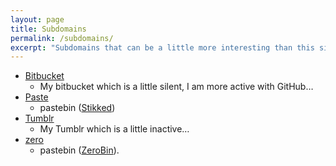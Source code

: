 ```yaml
---
layout: page
title: Subdomains
permalink: /subdomains/
excerpt: "Subdomains that can be a little more interesting than this site is :("
---
```


* [Bitbucket](https://bitbucket.mikaela.info)
    * My bitbucket which is a little silent, I am more active with GitHub…
* [Paste](https://paste.mikaela.info)
    * pastebin ([Stikked](https://github.com/claudehohl/Stikked))
* [Tumblr](http://tumblr.mikaela.info)
    * My Tumblr which is a little inactive…
* [zero](https://zero.mikaela.info)
    * pastebin ([ZeroBin](https://github.com/sebsauvage/ZeroBin/)).

